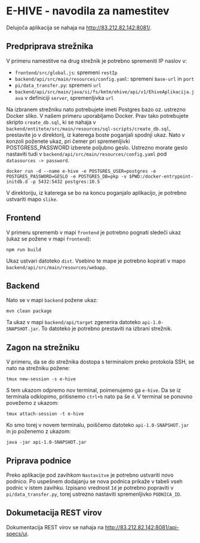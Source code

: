 # E-HIVE - navodila za namestitev
Delujoča aplikacija se nahaja na http://83.212.82.142:8081/.

## Predpriprava strežnika

V primeru namestitve na drug strežnik je potrebno spremeniti IP naslov v:
- `frontend/src/global.js`: spremeni `restIp`
- `backend/api/src/main/resources/config.yaml`: spremeni `base-url` in `port`
- `pi/data_transfer.py`: spremeni `url`
- `backend/api/src/main/java/si/fs/kmtm/ehive/api/v1/EhiveAplikacija.java` v definiciji `server`, spremenljivka `url`

Na izbranem strežniku nato potrebujete imeti Postgres bazo oz. ustrezno Docker sliko.
V našem primeru uporabljamo Docker.
Prav tako potrebujete skripto `create_db.sql`, ki se nahaja v `backend/entitete/src/main/resources/sql-scripts/create_db.sql`, prestavite jo v direktorij, iz katerega boste poganjali spodnji ukaz.
Nato v konzoli poženete ukaz, pri čemer pri spremenljivki POSTGRESS_PASSWORD izberete poljubno geslo. 
Ustrezno morate geslo nastaviti tudi v `backend/api/src/main/resources/config.yaml` pod `datasources -> password`.

```
docker run -d --name e-hive -e POSTGRES_USER=postgres -e POSTGRES_PASSWORD=GESLO -e POSTGRES_DB=pkp -v $PWD:/docker-entrypoint-initdb.d -p 5432:5432 postgres:10.5
```

V direktoriju, iz katerega se bo na koncu poganjalo aplikacijo, je potrebno ustvariti mapo `slike`.

## Frontend
V primeru sprememb v mapi `frontend` je potrebno pognati sledeči ukaz (ukaz se požene v mapi `frontend`):

```
npm run build
```

Ukaz ustvari datoteko `dist`. Vsebino te mape je potrebno kopirati v mapo `backend/api/src/main/resources/webapp`. 

## Backend

Nato se v mapi `backend` požene ukaz:

```
mvn clean package
```

Ta ukaz v mapi `backend/api/target` zgenerira datoteko `api-1.0-SNAPSHOT.jar`. To datoteko je potrebno prestaviti na izbrani strežnik.

## Zagon na strežniku

V primeru, da se do strežnika dostopa s terminalom preko protokola SSH, se nato na strežniku požene:

```
tmux new-session -s e-hive
```
 S tem ukazom odpremo nov terminal, poimenujemo ga `e-hive`. 
 Da se iz terminala odklopimo, pritisnemo `ctrl+b` nato pa še `d`.
 V terminal se ponovno povežemo z ukazom:
 
 ```
 tmux attach-session -t e-hive
 ```
 
 Ko smo torej v novem terminalu, poiščemo datoteko `api-1.0-SNAPSHOT.jar` in jo poženemo z ukazom:
 
 ```
 java -jar api-1.0-SNAPSHOT.jar
 ```
 
 ## Priprava podnice
 
 Preko aplikacije pod zavihkom `Nastavitve` je potrebno ustvariti novo podnico. 
 Po uspešnem dodajanju se nova podnica prikaže v tabeli vseh podnic v istem zavihku. 
 Izpisano vrednost `Id` je potrebno popraviti v `pi/data_transfer.py`, torej ustrezno nastaviti spremenljivko `PODNICA_ID`.
 
 ## Dokumetacija REST virov
 
 Dokumentacija REST virov se nahaja na http://83.212.82.142:8081/api-specs/ui.

